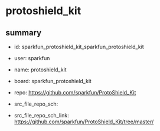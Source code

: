 # protoshield_kit
 
## summary 
* id: sparkfun_protoshield_kit_sparkfun_protoshield_kit
* user: sparkfun
* name: protoshield_kit
* board: sparkfun_protoshield_kit
* repo: https://github.com/sparkfun/ProtoShield_Kit



* src_file_repo_sch: 
* src_file_repo_sch_link: https://github.com/sparkfun/ProtoShield_Kit/tree/master/




